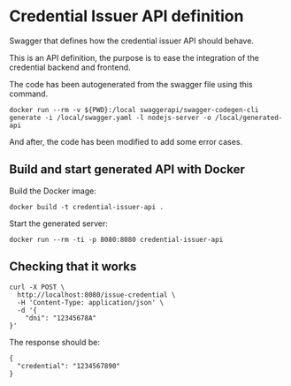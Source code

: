 # Credential Issuer API definition

Swagger that defines how the credential issuer API should behave.

This is an API definition, the purpose is to ease the integration
of the credential backend and frontend.

The code has been autogenerated from the swagger file using this command.

```
docker run --rm -v ${PWD}:/local swaggerapi/swagger-codegen-cli generate -i /local/swagger.yaml -l nodejs-server -o /local/generated-api
```

And after, the code has been modified to add some error cases.

## Build and start generated API with Docker

Build the Docker image:

```
docker build -t credential-issuer-api .
```

Start the generated server:

```
docker run --rm -ti -p 8080:8080 credential-issuer-api
```

## Checking that it works

```
curl -X POST \
  http://localhost:8080/issue-credential \
  -H 'Content-Type: application/json' \
  -d '{
	"dni": "12345678A"
}'
```

The response should be:

```
{
  "credential": "1234567890"
}
```
